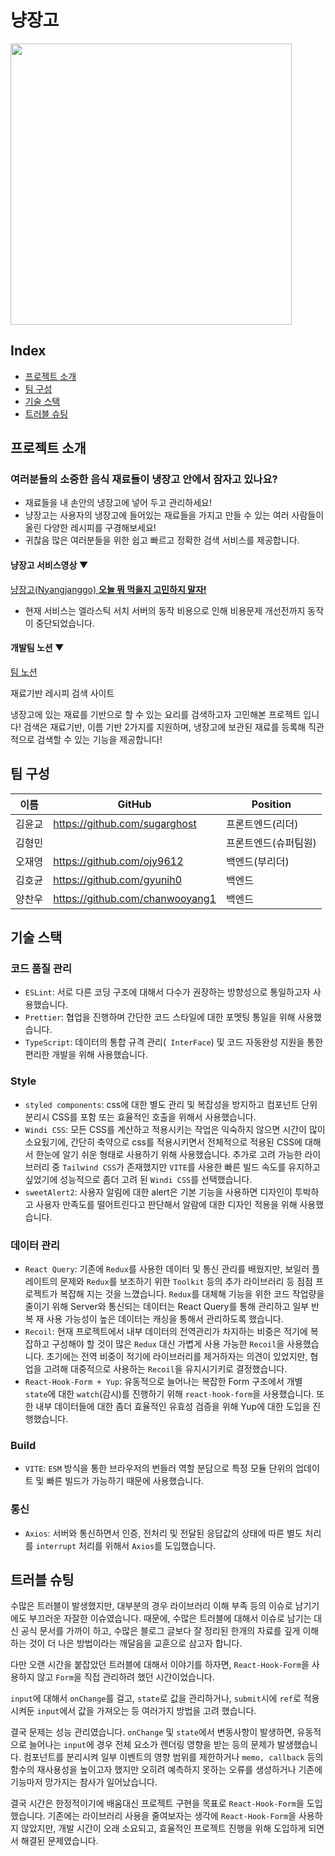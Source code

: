 # 냥장고

<img src='https://user-images.githubusercontent.com/25821827/182103235-806974b9-abbe-47a5-bdee-496000df1232.png' width=450/>

## Index
  - [프로젝트 소개](#프로젝트-소개)
  - [팀 구성](#팀-구성)
  - [기술 스택](#기술-스택)
  - [트러블 슈팅](#트러블-슈팅)


## 프로젝트 소개

### 여러분들의 소중한 음식 재료들이 냉장고 안에서 잠자고 있나요?

- 재료들을 내 손안의 냉장고에 넣어 두고 관리하세요!
- 냥장고는 사용자의 냉장고에 들어있는 재료들을 가지고 만들 수 있는 여러 사람들이 올린 다양한 레시피를 구경해보세요!
- 귀찮음 많은 여러분들을 위한 쉽고 빠르고 정확한 검색 서비스를 제공합니다.

#### 냥장고 서비스영상 ▼
[냥장고(Nyangjanggo) **오늘 뭐 먹을지 고민하지 말자!**](https://youtu.be/i9tMu93nP-I)<br>
* 현재 서비스는 엘라스틱 서치 서버의 동작 비용으로 인해 비용문제 개선전까지 동작이 중단되었습니다.
#### 개발팀 노션 ▼
[팀 노션](https://frill-deposit-ff6.notion.site/Nyangjanggo-f7bdd5ad1aac4ffcba2dde4917823411)


재료기반 레시피 검색 사이트



냉장고에 있는 재료를 기반으로 할 수 있는 요리를 검색하고자 고민해본 프로젝트 입니다!
검색은 재료기반, 이름 기반 2가지를 지원하며,
냉장고에 보관된 재료를 등록해 직관적으로 검색할 수 있는 기능을 제공합니다!


## 팀 구성


| 이름     | GitHub                             | Position  |
| -------- | ---------------------------------- | --------- |
| 김윤교   | https://github.com/sugarghost          | 프론트엔드(리더) |
| 김형민   |       							 | 프론트엔드(슈퍼팀원) |
| 오재영   | https://github.com/ojy9612          | 백엔드(부리더)     |
| 김호균   | https://github.com/gyunih0 		| 백엔드     |
| 양찬우   | https://github.com/chanwooyang1        | 백엔드     |


## 기술 스택

### 코드 품질 관리
 - `ESLint`: 서로 다른 코딩 구조에 대해서 다수가 권장하는 방향성으로 통일하고자 사용했습니다.
 - `Prettier`: 협업을 진행하며 간단한 코드 스타일에 대한 포멧팅 통일을 위해 사용했습니다.
 - `TypeScript`: 데이터의 통합 규격 관리(` InterFace`) 및 코드 자동완성 지원을 통한 편리한 개발을 위해 사용했습니다.

### Style
 - `styled components`: css에 대한 별도 관리 및 복잡성을 방지하고 컴포넌트 단위 분리시 CSS를 포함 또는 효율적인 호출을 위해서 사용했습니다.
 - `Windi CSS`: 모든 CSS를 계산하고 적용시키는 작업은 익숙하지 않으면 시간이 많이 소요됬기에, 간단히 축약으로 css를 적용시키면서 전체적으로 적용된 CSS에 대해서 한눈에 알기 쉬운 형태로 사용하기 위해 사용했습니다.
   추가로 고려 가능한 라이브러리 중 `Tailwind CSS`가 존재했지만 `VITE`를 사용한 빠른 빌드 속도를 유지하고 싶었기에 성능적으로 좀더 고려 된 `Windi CSS`를 선택했습니다.
 - `sweetAlert2`: 사용자 알림에 대한 alert은 기본 기능을 사용하면 디자인이 투박하고 사용자 만족도를 떨어트린다고 판단해서 알람에 대한 디자인 적용을 위해 사용했습니다.

### 데이터 관리
 - `React Query`: 기존에 `Redux`를 사용한 데이터 및 통신 관리를 배웠지만, 보일러 플레이트의 문제와 `Redux`를 보조하기 위한 `Toolkit` 등의 추가 라이브러리 등 점점 프로젝트가 복잡해 지는 것을 느꼈습니다. `Redux`를 대체해 기능을 위한 코드 작업량을 줄이기 위해 Server와 통신되는 데이터는 React Query를 통해 관리하고 일부 반복 재 사용 가능성이 높은 데이터는 캐싱을 통해서 관리하도록 했습니다.
 - `Recoil`: 현재 프로젝트에서 내부 데이터의 전역관리가 차지하는 비중은 적기에 복잡하고 구성해야 할 것이 많은 `Redux` 대신 가볍게 사용 가능한 `Recoil`을 사용했습니다.
   초기에는 전역 비중이 적기에 라이브러리를 제거하자는 의견이 있었지만, 협업을 고려해 대중적으로 사용하는 `Recoil`을 유지시기키로 결정했습니다.
 - `React-Hook-Form + Yup`: 유동적으로 늘어나는 복잡한 Form 구조에서 개별 `state`에 대한 `watch`(감시)를 진행하기 위해 `react-hook-form`을 사용했습니다.
   또한 내부 데이터들에 대한 좀더 효율적인 유효성 검증을 위해 Yup에 대한 도입을 진행했습니다.

### Build
 - `VITE`: `ESM` 방식을 통한 브라우저의 번들러 역할 분담으로 특정 모듈 단위의 업데이트 및 빠른 빌드가 가능하기 때문에 사용했습니다.

### 통신
 - `Axios`: 서버와 통신하면서 인증, 전처리 및 전달된 응답값의 상태에 따른 별도 처리를 `interrupt` 처리를 위해서 `Axios`를 도입했습니다.

## 트러블 슈팅


수많은 트러블이 발생했지만,
대부분의 경우 라이브러리 이해 부족 등의 이슈로 남기기에도 부끄러운 자잘한 이슈였습니다.
때문에, 수많은 트러블에 대해서 이슈로 남기는 대신 공식 문서를 가까이 하고, 수많은 블로그 글보다 잘 정리된 한개의 자료를 깊게 이해하는 것이 더 나은 방법이라는 깨달음을 교훈으로 삼고자 합니다.

다만 오랜 시간을 붙잡았던 트러블에 대해서 이야기를 하자면,
`React-Hook-Form`을 사용하지 않고 `Form`을 직접 관리하려 했던 시간이었습니다.

`input`에 대해서 `onChange`를 걸고, `state`로 값을 관리하거나, `submit`시에 `ref`로 적용 시켜둔 `input`에서 값을 가져오는 등 여러가지 방법을 고려 했습니다.

결국 문제는 성능 관리였습니다.
`onChange` 및 `state`에서 변동사항이 발생하면, 유동적으로 늘어나는 `input`에 경우 전체 요소가 렌더링 영향을 받는 등의 문제가 발생했습니다.
컴포넌트를 분리시켜 일부 이벤트의 영향 범위를 제한하거나 `memo, callback` 등의 함수의 재사용성을 높이고자 했지만 오히려 예측하지 못하는 오류를 생성하거나 기존에 기능마저 망가지는 참사가 일어났습니다.

결국 시간은 한정적이기에 배움대신 프로젝트 구현을 목표로 `React-Hook-Form`을 도입했습니다.
기존에는 라이브러리 사용을 줄여보자는 생각에 `React-Hook-Form`을 사용하지 않았지만, 개발 시간이 오래 소요되고, 효율적인 프로젝트 진행을 위해 도입하게 되면서 해결된 문제였습니다.

